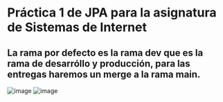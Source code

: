 # Práctica 1 de JPA para la asignatura de Sistemas de Internet

## La rama por defecto es la rama **dev** que es la rama de desarróllo y producción, para las entregas haremos un merge a la rama main.
![image](https://user-images.githubusercontent.com/56169780/162252746-d953c807-8674-4ab5-80a6-136c129ce1df.png)
![image](https://user-images.githubusercontent.com/56169780/162254120-8290a1b2-0009-4081-b3d4-95cfc59f6a9d.png)
